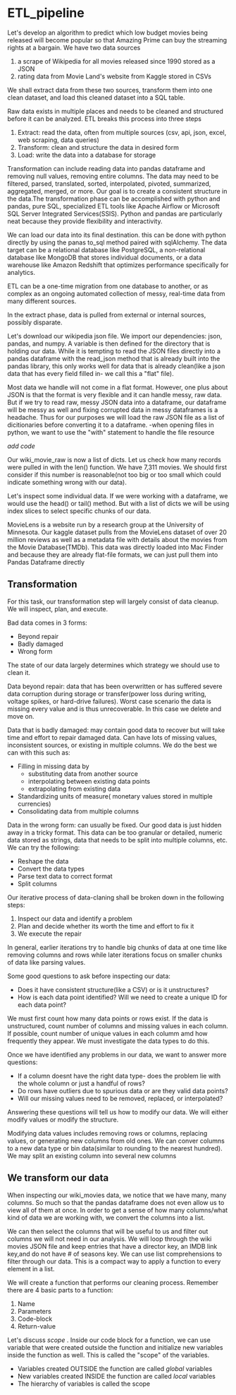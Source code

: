 # ETL_pipeline


Let's develop an algorithm to predict which low budget movies being released will become popular so that Amazing Prime can buy the streaming rights at a bargain. We have two data sources
1) a scrape of Wikipedia for all movies released since 1990 stored as a JSON
2) rating data from Movie Land's website from Kaggle stored in CSVs

We shall extract data from these two sources, transform them into one clean dataset, and load this cleaned dataset into a SQL table.

Raw data exists in multiple places and needs to be cleaned and structured before it can be analyzed. ETL breaks this process into three steps
1) Extract: read the data, often from multiple sources (csv, api, json, excel, web scraping, data queries)
2) Transform: clean and structure the data in desired form
3) Load: write the data into a database for storage
 
 
 Transformation can include reading data into pandas dataframe and removing null values, removing entire columns. The data may need to be filtered, parsed, translated, sorted, interpolated, pivoted, summarized, aggregated, merged, or more. Our goal is to create a consistent structure in the data.The transformation phase can be accomplished with python and pandas, pure SQL, specialized ETL tools like Apache Airflow or Microsoft SQL Server Integrated Services(SSIS). Python and pandas are particularly neat because they provide flexibility and interactivity.
 
 We can load our data into its final destination. this can be done with python directly by using the panas to_sql method paired with sqlAlchemy. The data target can be a relational database like PostgreSQL, a non-relational database like MongoDB that stores individual documents, or a data warehouse like Amazon Redshift that optimizes performance specifically for analytics.
 
 ETL can be a one-time migration from one database to another, or as complex as an ongoing automated collection of messy, real-time data from many different sources.
 
 In the extract phase, data is pulled from external or internal sources, possibly disparate.
 
 Let's download our wikipedia json file. We import our dependencies: json, pandas, and numpy.  A variable is then defined for the directory that is holding our data. While it is tempting to read the JSON files directly into a pandas dataframe with the read_json method that is already built into the pandas library, this only works well for data that is already clean(like a json data that has every field filled in- we call this a "flat" file).
 
 Most data we handle will not come in a flat format. However, one plus about JSON is that the format is very flexible and it can handle messy, raw data. But if we try to read raw, messy JSON data into a dataframe, our dataframe will be messy as well and fixing corrupted data in messy dataframes is a headache. Thus for our purposes we will load the raw JSON file as a list of dicitionaries before converting it to a dataframe. 
-when opening files in python, we want to use the "with" statement to handle the file resource

*add code*

Our wiki_movie_raw is now a list of dicts. Let us check how many records were pulled in with the len() function. We have 7,311 movies. We should first consider if this number is reasonable(not too big or too small which could indicate something wrong with our data).

Let's inspect some individual data. If we were working with a dataframe, we would use the head() or tail() method. But with a list of dicts we will be using index slices to select specific chunks of our data.

MovieLens is a website run by a research group at the University of Minnesota. Our kaggle dataset pulls from the MovieLens dataset of over 20 million reviews as well as a metadata file with details about the movies from the Movie Database(TMDb). This data was directly loaded into Mac Finder and because they are already flat-file formats, we can just pull them into Pandas Dataframe directly

## Transformation

For this task, our transformation step will largely consist of data cleanup. We will inspect, plan, and execute.

Bad data comes in 3 forms:
* Beyond repair
* Badly damaged
* Wrong form

The state of our data largely determines which strategy we should use to clean it.

Data beyond repair: data that has been overwritten or has suffered severe data corruption during storage or transfer(power loss during writing, voltage spikes, or hard-drive failures). Worst case scenario the data is missing every value and is thus unrecoverable. In this case we delete and move on.

Data that is badly damaged: may contain good data to recover but will take time and effort to repair damaged data. Can have lots of missing values, inconsistent sources, or existing in multiple columns. We do the best we can with this such as:
* Filling in missing data by
  * substituting data from another source
  * interpolating between existing data points
  * extrapolating from existing data
* Standardizing units of measure( monetary values stored in multiple currencies)
* Consolidating data from multiple columns

Data in the wrong form: can usually be fixed. Our good data is just hidden away in a tricky format. This data can be too granular or detailed, numeric data stored as strings, data that needs to be split into multiple columns, etc. We can try the following:
* Reshape the data
* Convert the data types
* Parse text data to correct format
* Split columns


Our iterative process of data-claning shall be broken down in the following steps:
1) Inspect our data and identify a problem
2) Plan and decide whether its worth the time and effort to fix it
3) We execute the repair

In general, earlier iterations try to handle big chunks of data at one time like removing columns and rows while later iterations focus on smaller chunks of data like parsing values. 

Some good questions to ask before inspecting our data:
* Does it have consistent structure(like a CSV) or is it unstructures?
* How is each data point identified? Will we need to create a unique ID for each data point?

We must first count how many data points or rows exist. If the data is unstructured, count number of columns and missing values in each column. If possible, count number of unique values in each columm amd how frequently they appear. We must investigate the data types to do this.

Once we have identified any problems in our data, we want to answer more questions:
* If a column doesnt have the right data type- does the problem lie with the whole column or just a handful of rows?
* Do rows have outliers due to spurious data or are they valid data points?
* Will our missing values need to be removed, replaced, or interpolated?

Answering these questions will tell us how to modify our data. We will either modify values or modify the structure.

Modifying data values includes removing rows or columns, replacing values, or generating new columns from old ones. We can conver columns to a new data type or bin data(similar to rounding to the nearest hundred). We may split an existing column into several new columns

## We transform our data

When inspecting our wiki_movies data, we notice that we have many, many columns. So much so that the pandas dataframe does not even allow us to view all of them at once. In order to get a sense of how many columns/what kind of data we are working with, we convert the columns into a list.

We can then select the columns that will be useful to us and filter out columns we will not need in our analysis. We will loop through the wiki movies JSON file and keep entries that have a director key, an IMDB link key,and do not have # of seasons key. We can use list comprehensions to filter through our data. This is a compact way to apply a function to every element in a list. 
 
 
 
 
 We will create a function that performs our cleaning process. Remember there are 4 basic parts to a function:
 1) Name
 2) Parameters
 3) Code-block
 4) Return-value

Let's discuss *scope* . Inside our code block for a function, we can use variable that were created outside the function and initialize new variables inside the function as well. This is called the "scope" of the variables.
* Variables created OUTSIDE the function are called *global* variables
*  New variables created INSIDE the function are called *local* variables
*  The hierarchy of variables is called the scope
 
 
 
 
